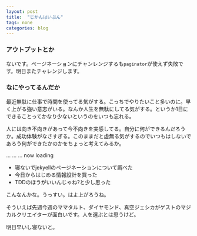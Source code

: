 ```yaml
---
layout: post
title:  "じかんはいぶん"
tags: none
categories: blog
---
```

### アウトプットとか
ないです。ページネーションにチャンレンジするも`paginator`が使えず失敗です。明日またチャレンジします。

### なにやってるんだか
最近無駄に仕事で時間を使ってる気がする。こっちでやりたいこと多いのに。早く上がる強い意志がいる。なんか人生を無駄にしてる気がする。というか1日にできることってかなり少ないというのをいつも忘れる。

人には向き不向きがあって今不向きを実感してる。自分に何ができるんだろうか。成功体験がなさすぎる。このままだと虚無る気がするのでいつもはしないであろう何ができたかのかをちょっと考えてみるか。

... ... ... now loading

- 寝ないでjekyellのページネーションについて調べた
- 今日からはじめる情報設計を買った
- TDDのほうがいいんじゃね?と少し思った

こんなんかな。うっすい。はよ上がろうね。

そういえば先週今週のママタルト、ダイヤモンド、真空ジェシカがゲストのマジカルクリエイターが面白いです。人を選ぶとは思うけど。

明日早いし寝ないと。
